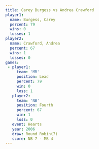 ```yaml
---
title: Carey Burgess vs Andrea Crawford
player1:                
  name: Burgess, Carey  
  percent: 79           
  wins: 0               
  losses: 1             
player2:                
  name: Crawford, Andrea
  percent: 67           
  wins: 1               
  losses: 0             
games:
 - player1:        
     team: 'MB'    
     position: Lead
     percent: 79   
     win: 0        
     loss: 1       
   player2:          
     team: 'NB'      
     position: Fourth
     percent: 67     
     win: 1          
     loss: 0         
   event: Hearts       
   year: 2006          
   draw: Round Robin(7)
   score: NB 7 - MB 4  
---
```

